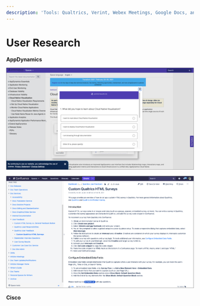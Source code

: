 ```yaml
---
description: 'Tools: Qualtrics, Verint, Webex Meetings, Google Docs, and Google Slides.'
---
```


# User Research

**AppDynamics**

![Custom HTML Surveys in Confluence](../../.gitbook/assets/qualtrics-doc-survey-bordered.png)

![Custom HTML Surveys Instructions](../../.gitbook/assets/qualtrics-survey-doc-bordered.png)

**Cisco**


